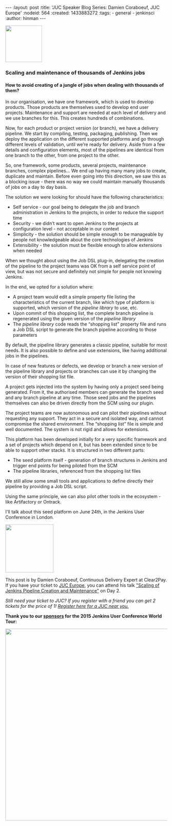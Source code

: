 --- :layout: post :title: 'JUC Speaker Blog Series: Damien Coraboeuf, JUC Europe' :nodeid: 564 :created: 1433883272 :tags: - general - jenkinsci :author: hinman ---

<img src="https://jenkins-ci.org/sites/default/files/images/Jenkins_Butler_0.png" width="114" />

### Scaling and maintenance of thousands of Jenkins jobs

#### How to avoid creating of a jungle of jobs when dealing with thousands of them?

In our organisation, we have one framework, which is used to develop products. Those products are themselves used to develop end user projects. Maintenance and support are needed at each level of delivery and we use branches for this. This creates hundreds of combinations.

Now, for each product or project version (or branch), we have a delivery pipeline. We start by compiling, testing, packaging, publishing. Then we deploy the application on the different supported platforms and go through different levels of validation, until we’re ready for delivery. Aside from a few details and configuration elements, most of the pipelines are identical from one branch to the other, from one project to the other.

So, one framework, some products, several projects, maintenance branches, complex pipelines… We end up having many many jobs to create, duplicate and maintain. Before even going into this direction, we saw this as a blocking issue - there was no way we could maintain manually thousands of jobs on a day to day basis.

The solution we were looking for should have the following characteristics:

- Self service - our goal being to delegate the job and branch administration in Jenkins to the projects, in order to reduce the support time
- Security - we didn’t want to open Jenkins to the projects at configuration level - not acceptable in our context
- Simplicity - the solution should be simple enough to be manageable by people not knowledgeable about the core technologies of Jenkins
- Extensibility - the solution must be flexible enough to allow extensions when needed

When we thought about using the Job DSL plug-in, delegating the creation of the pipeline to the project teams was OK from a self service point of view, but was not secure and definitely not simple for people not knowing Jenkins.

In the end, we opted for a solution where:

- A project team would edit a simple property file listing the characteristics of the current branch, like which type of platform is supported, which version of the _pipeline library_ to use, etc.
- Upon commit of this shopping list, the complete branch pipeline is regenerated using the given version of the _pipeline library_
- The _pipeline library_ code reads the “shopping list” property file and runs a Job DSL script to generate the branch pipeline according to those parameters

By default, the pipeline library generates a classic pipeline, suitable for most needs. It is also possible to define and use extensions, like having additional jobs in the pipelines.

In case of new features or defects, we develop or branch a new version of the pipeline library and projects or branches can use it by changing the version of their shopping list file.

A project gets injected into the system by having only a project seed being generated. From it, the authorised members can generate the branch seed and any branch pipeline at any time. Those seed jobs and the pipelines themselves can also be driven directly from the SCM using our plugin.

The project teams are now autonomous and can pilot their pipelines without requesting any support. They act in a secure and isolated way, and cannot compromise the shared environment. The “shopping list” file is simple and well documented. The system is not rigid and allows for extensions.

This platform has been developed initially for a very specific framework and a set of projects which depend on it, but has been extended since to be able to support other stacks. It is structured in two different parts:

- The seed platform itself - generation of branch structures in Jenkins and trigger end points for being piloted from the SCM
- The pipeline libraries, referenced from the shopping list files

We still allow some small tools and applications to define directly their pipeline by providing a Job DSL script.

Using the same principle, we can also pilot other tools in the ecosystem - like Artifactory or Ontrack.

I'll talk about this seed platform on June 24th, in the Jenkins User Conference in London.

<img src="http://jenkins-ci.org/sites/default/files/images/dcoraboeuf_0.preview.jpg" width="150" />

This post is by Damien Coraboeuf, Continuous Delivery Expert at Clear2Pay. If you have your ticket to [JUC Europe](http://www.cloudbees.com/jenkins/juc-2015/europe), you can attend his talk ["Scaling of Jenkins Pipeline Creation and Maintenance"](http://www.cloudbees.com/jenkins/juc-2015/abstracts/europe/02-03-1515-coraboeuf) on Day 2.

_Still need your ticket to JUC? If you register with a friend you can get 2 tickets for the price of 1! [Register here for a JUC near you.](http://www.cloudbees.com/jenkins/juc-2015/)_

**Thank you to our [sponsors](http://www.cloudbees.com/jenkins/juc-2015/sponsors) for the 2015 Jenkins User Conference World Tour:**

<img src="http://jenkins-ci.org/sites/default/files/images/sponsors-06032015-02_0.png" width="598" />
